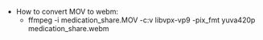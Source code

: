 + How to convert MOV to webm: 
    + ffmpeg -i medication_share.MOV -c:v libvpx-vp9 -pix_fmt yuva420p medication_share.webm